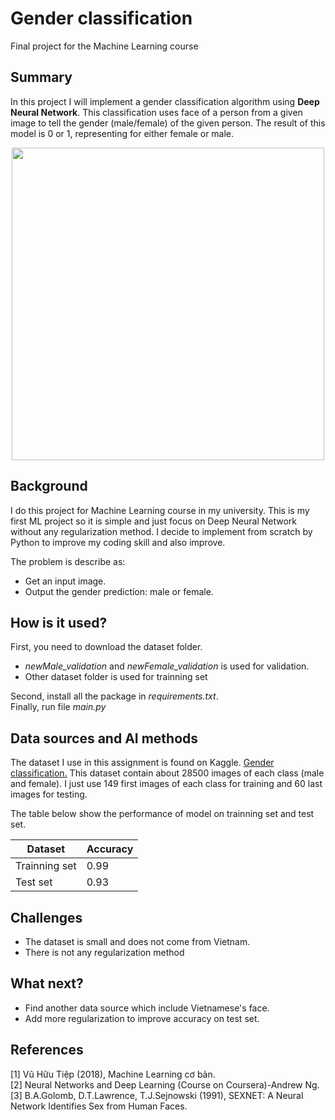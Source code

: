 

# Gender classification

Final project for the Machine Learning course

## Summary

In this project I will implement a gender classification algorithm using **Deep Neural Network**. This classification uses face of a person from a given image to tell the gender (male/female) of the given person. The result of this model is 0 or 1, representing for either female or male.
<p style="text-align:center;"><img src="https://firebasestorage.googleapis.com/v0/b/pipai212.appspot.com/o/Capture.PNG?alt=media&token=29235fe2-0b4f-4254-bbe8-e03ded794e76" width="500"></p>

## Background

I do this project for Machine Learning course in my university. This is my first ML project so it is simple and just focus on Deep Neural Network without any regularization method. I decide to implement from scratch by Python to improve my coding skill and also improve.

The problem is describe as:
*  Get an input image.
*  Output the gender prediction: male or female.



## How is it used?

First, you need to download the dataset folder.  
*  *newMale_validation* and *newFemale_validation* is used for validation.
*  Other dataset folder is used for trainning set

Second, install all the package in *requirements.txt*.  
Finally, run file *main.py*



## Data sources and AI methods
The dataset I use in this assignment is found on Kaggle.
[Gender classification.](https://www.kaggle.com/cashutosh/gender-classification-dataset)
This dataset contain about 28500 images of each class (male and female). I just use 149 first
images of each class for training and 60 last images for testing.  

The table below show the performance of model on trainning set and test set.

| Dataset     | Accuracy |
| ----------- | ----------- |
| Trainning set      | 0.99       |
| Test set   | 0.93        |

## Challenges

*  The dataset is small and does not come from Vietnam.
*  There is not any regularization method

## What next?

*  Find another data source which include Vietnamese's face.
*  Add more regularization to improve accuracy on test set.


## References

[1] Vũ Hữu Tiệp (2018), Machine Learning cơ bản.  
[2] Neural Networks and Deep Learning (Course on Coursera)-Andrew Ng.  
[3] B.A.Golomb, D.T.Lawrence, T.J.Sejnowski (1991), SEXNET: A Neural Network Identifies Sex from Human Faces.


